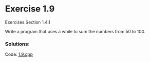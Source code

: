 # Exercise 1.9
Exercises Section 1.4.1

Write a program that uses a while to sum the numbers from 50 to 100.

### Solutions:
Code: [1.9.cpp](../exercises/1.9.cpp)